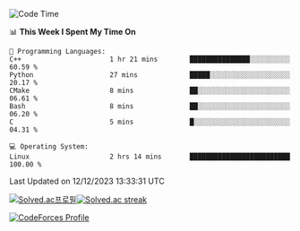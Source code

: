 
<!--START_SECTION:waka-->
![Code Time](http://img.shields.io/badge/Code%20Time-3%2C077%20hrs%2039%20mins-blue)

📊 **This Week I Spent My Time On** 

```text
💬 Programming Languages: 
C++                      1 hr 21 mins        ███████████████░░░░░░░░░░   60.59 % 
Python                   27 mins             █████░░░░░░░░░░░░░░░░░░░░   20.17 % 
CMake                    8 mins              ██░░░░░░░░░░░░░░░░░░░░░░░   06.61 % 
Bash                     8 mins              ██░░░░░░░░░░░░░░░░░░░░░░░   06.20 % 
C                        5 mins              █░░░░░░░░░░░░░░░░░░░░░░░░   04.31 % 

💻 Operating System: 
Linux                    2 hrs 14 mins       █████████████████████████   100.00 % 
```


 Last Updated on 12/12/2023 13:33:31 UTC
<!--END_SECTION:waka-->


[![Solved.ac프로필](http://mazassumnida.wtf/api/generate_badge?boj=hckim96)](https://solved.ac/hckim96)[![Solved.ac streak](http://mazandi.herokuapp.com/api?handle=hckim96&theme=dark)](https://solved.ac/hckim96)


[![CodeForces Profile](https://cf.leed.at?id=hckim96)](https://codeforces.com/profile/hckim96)

